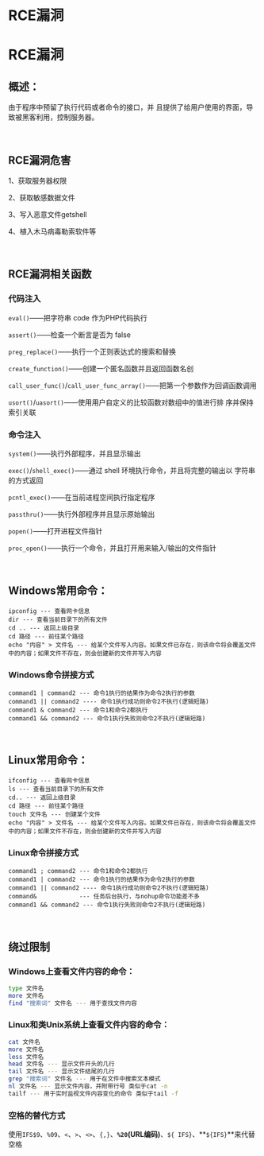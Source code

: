 # RCE漏洞

# RCE漏洞

## 概述：
由于程序中预留了执行代码或者命令的接口，并 且提供了给用户使用的界面，导致被黑客利用，控制服务器。

​	

## RCE漏洞危害

1、获取服务器权限

2、获取敏感数据文件

3、写入恶意文件getshell

4、植入木马病毒勒索软件等

​	

## RCE漏洞相关函数

### 代码注入

`eval()`——把字符串 code 作为PHP代码执行

`assert()`——检查一个断言是否为 false

`preg_replace()`——执行一个正则表达式的搜索和替换

`create_function()`——创建一个匿名函数并且返回函数名创

`call_user_func()`/`call_user_func_array()`——把第一个参数作为回调函数调用

`usort()`/`uasort()`——使用用户自定义的比较函数对数组中的值进行排 序并保持索引关联

### 命令注入

`system()`——执行外部程序，并且显示输出

`exec()`/`shell_exec()`——通过 shell 环境执行命令，并且将完整的输出以 字符串的方式返回

`pcntl_exec()`——在当前进程空间执行指定程序

`passthru()`——执行外部程序并且显示原始输出

`popen()`——打开进程文件指针

`proc_open()`——执行一个命令，并且打开用来输入/输出的文件指针

​	

## Windows常用命令：

    ipconfig --- 查看网卡信息
    dir --- 查看当前目录下的所有文件
    cd .. --- 返回上级目录
    cd 路径 --- 前往某个路径
    echo "内容" > 文件名 --- 给某个文件写入内容。如果文件已存在，则该命令将会覆盖文件中的内容；如果文件不存在，则会创建新的文件并写入内容

### Windows命令拼接方式

```
command1 | command2 --- 命令1执行的结果作为命令2执行的参数
command1 || command2 ---- 命令1执行成功则命令2不执行(逻辑短路)
command1 & command2 --- 命令1和命令2都执行
command1 && command2 --- 命令1执行失败则命令2不执行(逻辑短路)
```

​	

## Linux常用命令：

    ifconfig --- 查看网卡信息
    ls --- 查看当前目录下的所有文件
    cd.. --- 返回上级目录
    cd 路径 --- 前往某个路径
    touch 文件名 --- 创建某个文件
    echo "内容" > 文件名 --- 给某个文件写入内容。如果文件已存在，则该命令将会覆盖文件中的内容；如果文件不存在，则会创建新的文件并写入内容

### Linux命令拼接方式

    command1 ; command2 --- 命令1和命令2都执行
    command1 | command2 --- 命令1执行的结果作为命令2执行的参数
    command1 || command2 ---- 命令1执行成功则命令2不执行(逻辑短路)
    command&  			--- 任务后台执行，与nohup命令功能差不多
    command1 && command2 --- 命令1执行失败则命令2不执行(逻辑短路)

​	

## 绕过限制

### Windows上查看文件内容的命令：

```bash
type 文件名
more 文件名
find "搜索词" 文件名 --- 用于查找文件内容
```

### Linux和类Unix系统上查看文件内容的命令：

```bash
cat 文件名
more 文件名
less 文件名
head 文件名 --- 显示文件开头的几行
tail 文件名 --- 显示文件结尾的几行
grep "搜索词" 文件名 --- 用于在文件中搜索文本模式
nl 文件名 --- 显示文件内容，并附带行号 类似于cat -n
tailf --- 用于实时监视文件内容变化的命令 类似于tail -f
```

### 空格的替代方式

使用`IFS$9`、`%09`、`<`、`>`、`<>`、`{,}`、**`%20`(URL编码)**、`${ IFS}`、**`${IFS}`**来代替空格


